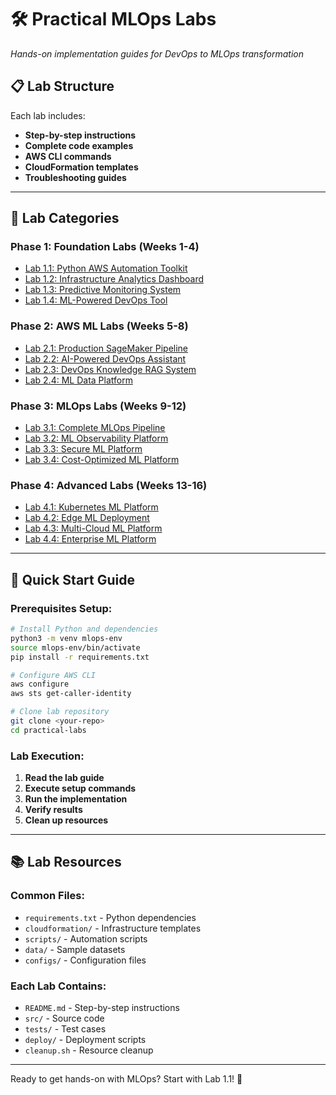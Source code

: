 # 🛠️ Practical MLOps Labs
*Hands-on implementation guides for DevOps to MLOps transformation*

## 📋 **Lab Structure**
Each lab includes:
- **Step-by-step instructions**
- **Complete code examples**
- **AWS CLI commands**
- **CloudFormation templates**
- **Troubleshooting guides**

---

## 🎯 **Lab Categories**

### **Phase 1: Foundation Labs (Weeks 1-4)**
- [Lab 1.1: Python AWS Automation Toolkit](./week-01/lab-python-aws-toolkit.md)
- [Lab 1.2: Infrastructure Analytics Dashboard](./week-02/lab-analytics-dashboard.md)
- [Lab 1.3: Predictive Monitoring System](./week-03/lab-predictive-monitoring.md)
- [Lab 1.4: ML-Powered DevOps Tool](./week-04/lab-ml-devops-tool.md)

### **Phase 2: AWS ML Labs (Weeks 5-8)**
- [Lab 2.1: Production SageMaker Pipeline](./week-05/lab-sagemaker-pipeline.md)
- [Lab 2.2: AI-Powered DevOps Assistant](./week-06/lab-ai-devops-assistant.md)
- [Lab 2.3: DevOps Knowledge RAG System](./week-07/lab-rag-system.md)
- [Lab 2.4: ML Data Platform](./week-08/lab-ml-data-platform.md)

### **Phase 3: MLOps Labs (Weeks 9-12)**
- [Lab 3.1: Complete MLOps Pipeline](./week-09/lab-mlops-pipeline.md)
- [Lab 3.2: ML Observability Platform](./week-10/lab-ml-monitoring.md)
- [Lab 3.3: Secure ML Platform](./week-11/lab-ml-security.md)
- [Lab 3.4: Cost-Optimized ML Platform](./week-12/lab-ml-cost-optimization.md)

### **Phase 4: Advanced Labs (Weeks 13-16)**
- [Lab 4.1: Kubernetes ML Platform](./week-13/lab-k8s-ml-platform.md)
- [Lab 4.2: Edge ML Deployment](./week-14/lab-edge-ml.md)
- [Lab 4.3: Multi-Cloud ML Platform](./week-15/lab-multicloud-ml.md)
- [Lab 4.4: Enterprise ML Platform](./week-16/lab-enterprise-ml.md)

---

## 🚀 **Quick Start Guide**

### **Prerequisites Setup:**
```bash
# Install Python and dependencies
python3 -m venv mlops-env
source mlops-env/bin/activate
pip install -r requirements.txt

# Configure AWS CLI
aws configure
aws sts get-caller-identity

# Clone lab repository
git clone <your-repo>
cd practical-labs
```

### **Lab Execution:**
1. **Read the lab guide**
2. **Execute setup commands**
3. **Run the implementation**
4. **Verify results**
5. **Clean up resources**

---

## 📚 **Lab Resources**

### **Common Files:**
- `requirements.txt` - Python dependencies
- `cloudformation/` - Infrastructure templates
- `scripts/` - Automation scripts
- `data/` - Sample datasets
- `configs/` - Configuration files

### **Each Lab Contains:**
- `README.md` - Step-by-step instructions
- `src/` - Source code
- `tests/` - Test cases
- `deploy/` - Deployment scripts
- `cleanup.sh` - Resource cleanup

---

Ready to get hands-on with MLOps? Start with Lab 1.1! 🎯